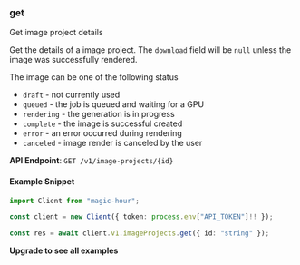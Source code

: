 
### get <a name="get"></a>
Get image project details

Get the details of a image project. The `download` field will be `null` unless the image was successfully rendered.

The image can be one of the following status
- `draft` - not currently used
- `queued` - the job is queued and waiting for a GPU
- `rendering` - the generation is in progress
- `complete` - the image is successful created
- `error` - an error occurred during rendering
- `canceled` - image render is canceled by the user


**API Endpoint**: `GET /v1/image-projects/{id}`

#### Example Snippet

```typescript
import Client from "magic-hour";

const client = new Client({ token: process.env["API_TOKEN"]!! });

const res = await client.v1.imageProjects.get({ id: "string" });
```

**Upgrade to see all examples**
